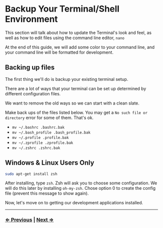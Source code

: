 # Backup Your Terminal/Shell Environment

This section will talk about how to update the Terminal's look and feel, as well as how to edit files using the command line editor, `nano`

At the end of this guide, we will add some color to your command line, and your command line will be formatted for development.

## Backing up files

The first thing we'll do is backup your existing terminal setup.

There are a lot of ways that your terminal can be set up determined by different configuration files.

We want to remove the old ways so we can start with a clean slate.

Make back ups of the files listed below. You may get a `No such file or directory` error for some of them. That's ok.

- `mv ~/.bashrc .bashrc.bak`
- `mv ~/.bash_profile .bash_profile.bak`
- `mv ~/.profile .profile.bak`
- `mv ~/.zprofile .zprofile.bak`
- `mv ~/.zshrc .zshrc.bak`

## Windows & Linux Users Only

```bash
sudo apt-get install zsh
```

After installing, type `zsh`. Zsh will ask you to choose some configuration. We will do this later by installing `oh-my-zsh`. Chose option 0 to create the config file (prevent this message to show again).

Now, let's move on to getting our development applications installed.

---

### [⇐ Previous](./README.md) | [Next ⇒](./2-apt.md)
